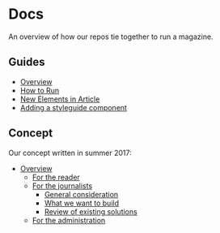 # Docs

An overview of how our repos tie together to run a magazine.

## Guides

- [Overview](./guides/overview.md)
- [How to Run](./guides/how-to-run.md)
- [New Elements in Article](./guides/new-elements-in-article.md)
- [Adding a styleguide component](./guides/new-elements-in-article.md)

## Concept

Our concept written in summer 2017:

- [Overview](./concept/README.md)
  * [For the reader](./concept/frontend.md)
  * [For the journalists](./concept/cms.md)
    - [General consideration](./concept/cms/general.md)
    - [What we want to build](./concept/cms/plan.md)
    - [Review of existing solutions](./concept/cms/existing-solutions.md)
  * [For the administration](./concept/admin.md)
